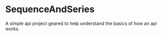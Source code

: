 # SequenceAndSeries
A simple api project geared to help understand the basics of how an api works. 
